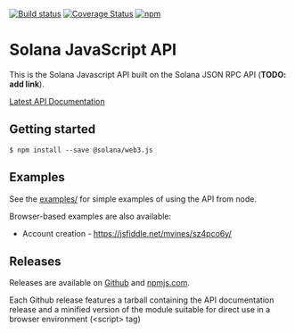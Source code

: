 [![Build status](https://api.travis-ci.org/solana-labs/solana-web3.js.svg?branch=master)](https://travis-ci.org/solana-labs/solana-web3.js)
[![Coverage Status](https://coveralls.io/repos/github/solana-labs/solana-web3.js/badge.svg?branch=master)](https://coveralls.io/github/solana-labs/solana-web3.js?branch=master)
[![npm](https://img.shields.io/npm/v/@solana/web3.js.svg?style=flat)](https://www.npmjs.com/package/@solana/web3.js)

# Solana JavaScript API

This is the Solana Javascript API built on the Solana JSON RPC API (**TODO: add
link**).

[Latest API Documentation](https://solana-labs.github.io/solana-web3.js/)


## Getting started

```
$ npm install --save @solana/web3.js
```

## Examples

See the [examples/](https://github.com/solana-labs/solana-web3.js/tree/master/examples)
for simple examples of using the API from node.

Browser-based examples are also available:
* Account creation - https://jsfiddle.net/mvines/sz4pco6y/

## Releases

Releases are available on [Github](https://github.com/solana-labs/solana-web3.js/releases)
and [npmjs.com](https://www.npmjs.com/package/@solana/web3.js).

Each Github release features a tarball containing the API documentation release
and a minified version of the module suitable for direct use in a browser
environment (&lt;script&gt; tag)
